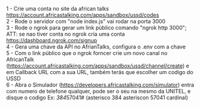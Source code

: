 1 - Crie uma conta no site da african talks  https://account.africastalking.com/apps/sandbox/ussd/codes                                                                                                                                                    
2 - Rode o servidor com "node index.js" vai rodar na porta 3000                                                                                                                                                                                            
3 - Rode o ngrok para gerar um link público comando "ngrok http 3000"; ATT: se nao tiver conta no ngrok cria uma conta https://dashboard.ngrok.com/signup                                                                                                  
4 - Gera uma chave da API no AfrianTalks, configura o .env com a chave                                                                                                                                                                                     
5 - Com o link público que o ngrok forncer crie um novo canal no AfricanTalk (https://account.africastalking.com/apps/sandbox/ussd/channel/create) e em Callback URL com a sua URL, também terás que escolher um codigo do USSD                            
6 - Abra o Simulador (https://developers.africastalking.com/simulator) entra com numero de telefone qualquer, pode ser o seu na mesmo da UNITEL, e disque o codigo Ex: *384*57041# (asterisco 384 asteriscon 57041 cardinal)                                                                       

